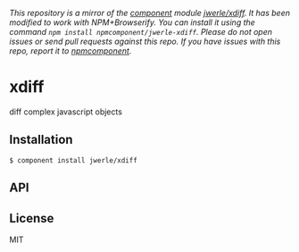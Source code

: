 *This repository is a mirror of the [component](http://component.io) module [jwerle/xdiff](http://github.com/jwerle/xdiff). It has been modified to work with NPM+Browserify. You can install it using the command `npm install npmcomponent/jwerle-xdiff`. Please do not open issues or send pull requests against this repo. If you have issues with this repo, report it to [npmcomponent](https://github.com/airportyh/npmcomponent).*

# xdiff

  diff complex javascript objects

## Installation

    $ component install jwerle/xdiff

## API

   

## License

  MIT
